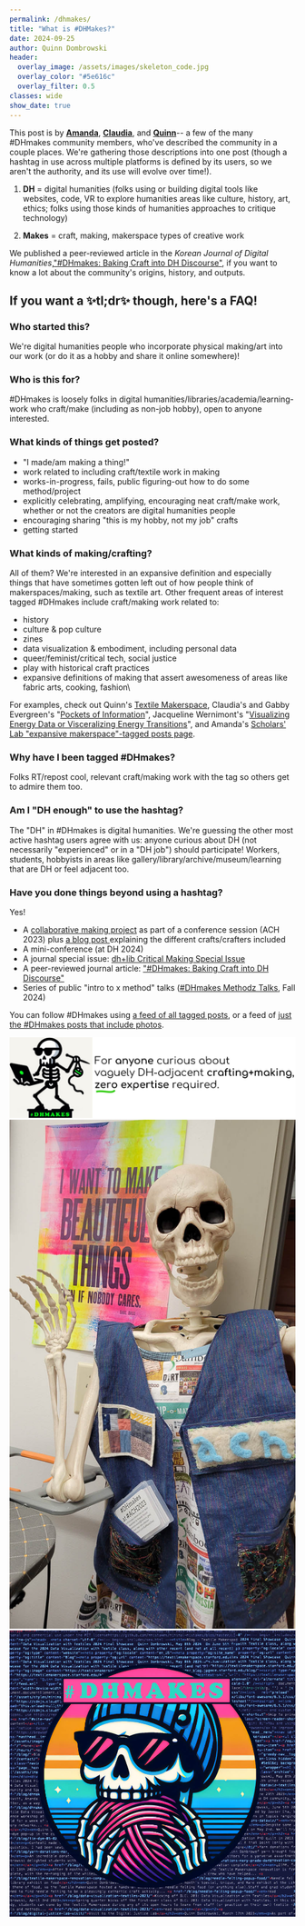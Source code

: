 ```yaml
---
permalink: /dhmakes/
title: "What is #DHMakes?"
date: 2024-09-25
author: Quinn Dombrowski
header:
  overlay_image: /assets/images/skeleton_code.jpg
  overlay_color: "#5e616c"
  overlay_filter: 0.5
classes: wide
show_date: true
---
```


This post is by [**Amanda**](https://bsky.app/profile/literaturegeek.bsky.social), [**Claudia**](https://bsky.app/profile/claudiaeberger.bsky.social), and [**Quinn**](https://bsky.app/profile/quinnanya.me)-- a few of the many #DHmakes community members, who've described the community in a couple places. We're gathering those descriptions into one post (though a hashtag in use across multiple platforms is defined by its users, so we aren't the authority, and its use will evolve over time!).

1.  **DH** = digital humanities (folks using or building digital tools like websites, code, VR to explore humanities areas like culture, history, art, ethics; folks using those kinds of humanities approaches to critique technology)

2.  **Makes** = craft, making, makerspace types of creative work

We published a peer-reviewed article in the *Korean Journal of Digital Humanities*,["#DHmakes: Baking Craft into DH Discourse"](https://accesson.kr/kjdh/v.1/1/73/43507), if you want to know a lot about the community's origins, history, and outputs.

## If you want a ✨tl;dr✨ though, here's a FAQ!

### Who started this?
We're digital humanities people who incorporate physical making/art into our work (or do it as a hobby and share it online somewhere)!

### Who is this for? 
#DHmakes is loosely folks in digital humanities/libraries/academia/learning-work who craft/make (including as non-job hobby), open to anyone interested. 

### What kinds of things get posted?
- "I made/am making a thing!"
- work related to including craft/textile work in making
- works-in-progress, fails, public figuring-out how to do some method/project
- explicitly celebrating, amplifying, encouraging neat craft/make work, whether or not the creators are digital humanities people 
- encouraging sharing "this is my hobby, not my job" crafts 
- getting started

### What kinds of making/crafting?

All of them? We're interested in an expansive definition and especially things that have sometimes gotten left out of how people think of makerspaces/making, such as textile art. Other frequent areas of interest tagged #DHmakes include craft/making work related to:

- history
- culture & pop culture
- zines
- data visualization & embodiment, including personal data 
- queer/feminist/critical tech, social justice
- play with historical craft practices
- expansive definitions of making that assert awesomeness of areas like fabric arts, cooking, fashion\

For examples, check out Quinn's [Textile Makerspace](https://textilemakerspace.stanford.edu/), Claudia's and Gabby Evergreen's "[Pockets of Information](https://storymaps.arcgis.com/stories/9f1d23f02fa8483f884c1b6d20bf0762)", Jacqueline Wernimont's "[Visualizing Energy Data or Visceralizing Energy Transitions](https://jwernimont.com/visualizing-energy-data-or-visceralizing-energy-transitions/)", and Amanda's [Scholars' Lab "expansive makerspace"-tagged posts page](https://scholarslab.lib.virginia.edu/tags/expansive-makerspace).

### Why have I been tagged #DHmakes?
Folks RT/repost cool, relevant craft/making work with the tag so others get to admire them too.

### Am I "DH enough" to use the hashtag?
The "DH" in #DHmakes is digital humanities. We're guessing the other most active hashtag users agree with us: anyone curious about DH (not necessarily "experienced" or in a "DH job") should participate! Workers, students, hobbyists in areas like gallery/library/archive/museum/learning that are DH or feel adjacent too.

### Have you done things beyond using a hashtag?

Yes!
- A [collaborative making project](http://textilemakerspace.stanford.edu/dhmakes2023) as part of a conference session (ACH 2023) plus [a blog post ](https://textilemakerspace.stanford.edu/blog/dhmakes-at-ach2023/)explaining the different crafts/crafters included
-  A mini-conference (at DH 2024)
-  A journal special issue: [dh+lib Critical Making Special Issue](https://dhandlib.org/2024/04/29/making-research-tactile-critical-making-and-data-physicalization-in-digital-humanities/)
-  A peer-reviewed journal article: ["#DHmakes: Baking Craft into DH Discourse"](https://accesson.kr/kjdh/v.1/1/73/43507)
- Series of public "intro to x method" talks ([#DHmakes Methodz Talks](https://amandavisconti.github.io/DHMakesMethodz/), Fall 2024)

You can follow #DHmakes using [a feed of all tagged posts](https://bsky.app/profile/literaturegeek.bsky.social/feed/aaadokeexl2vo), or a feed of [just the #DHmakes posts that include photos](https://bsky.app/profile/literaturegeek.bsky.social/feed/aaadf5zqsbq24).

![A skeleton with a laptop and a ball of yarn](../assets/images/skeleton_laptop.jpg)
![The Textile Makerspace mascot, a skeleton wearing a #DHMakes vest](../assets/images/cheese_ach2023.jpg)
![A skeleton eating a ball of yarn, in a circle on a background of code](../assets/images/skeleton_code.jpg)